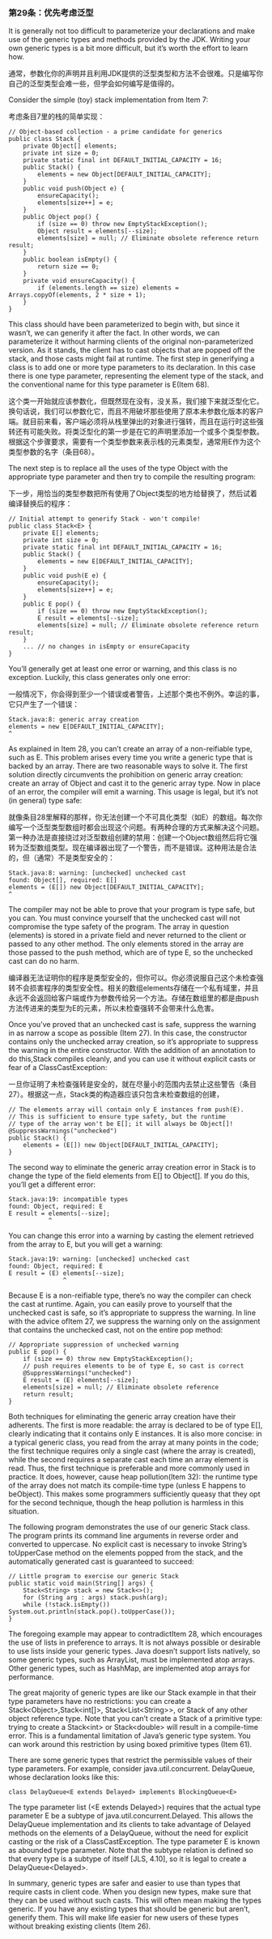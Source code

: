 ### 第29条：优先考虑泛型

It is generally not too difficult to parameterize your declarations and make use of the generic types and methods provided by the JDK. Writing your own generic types is a bit more difficult, but it’s worth the effort to learn how.

通常，参数化你的声明并且利用JDK提供的泛型类型和方法不会很难。只是编写你自己的泛型类型会难一些，但学会如何编写是值得的。

Consider the simple \(toy\) stack implementation from Item 7:

考虑条目7里的栈的简单实现：

```
// Object-based collection - a prime candidate for generics
public class Stack {
    private Object[] elements;
    private int size = 0;
    private static final int DEFAULT_INITIAL_CAPACITY = 16;
    public Stack() {
        elements = new Object[DEFAULT_INITIAL_CAPACITY];
    }
    public void push(Object e) { 
        ensureCapacity(); 
        elements[size++] = e;
    }
    public Object pop() { 
        if (size == 0) throw new EmptyStackException();
        Object result = elements[--size];
        elements[size] = null; // Eliminate obsolete reference return result;
    }
    public boolean isEmpty() { 
        return size == 0;
    }
    private void ensureCapacity() { 
        if (elements.length == size) elements = Arrays.copyOf(elements, 2 * size + 1); 
    }
}
```

This class should have been parameterized to begin with, but since it wasn’t, we can generify it after the fact. In other words, we can parameterize it without harming clients of the original non-parameterized version. As it stands, the client has to cast objects that are popped off the stack, and those casts might fail at runtime. The first step in generifying a class is to add one or more type parameters to its declaration. In this case there is one type parameter, representing the element type of the stack, and the conventional name for this type parameter is E\(Item 68\).

这个类一开始就应该参数化，但既然现在没有，没关系，我们接下来就泛型化它。换句话说，我们可以参数化它，而且不用破坏那些使用了原本未参数化版本的客户端。就目前来看，客户端必须将从栈里弹出的对象进行强转，而且在运行时这些强转还有可能失败。将类泛型化的第一步是在它的声明里添加一个或多个类型参数。根据这个步骤要求，需要有一个类型参数来表示栈的元素类型，通常用E作为这个类型参数的名字（条目68）。

The next step is to replace all the uses of the type Object with the appropriate type parameter and then try to compile the resulting program:

下一步，用恰当的类型参数把所有使用了Object类型的地方给替换了，然后试着编译替换后的程序：

```
// Initial attempt to generify Stack - won't compile! 
public class Stack<E> {
    private E[] elements;
    private int size = 0;
    private static final int DEFAULT_INITIAL_CAPACITY = 16;
    public Stack() {
        elements = new E[DEFAULT_INITIAL_CAPACITY];
    }
    public void push(E e) { 
        ensureCapacity(); 
        elements[size++] = e;
    }
    public E pop() { 
        if (size == 0) throw new EmptyStackException();
        E result = elements[--size];
        elements[size] = null; // Eliminate obsolete reference return result;
    }
    ... // no changes in isEmpty or ensureCapacity 
}
```

You’ll generally get at least one error or warning, and this class is no exception. Luckily, this class generates only one error:

一般情况下，你会得到至少一个错误或者警告，上述那个类也不例外。幸运的事，它只产生了一个错误：

```
Stack.java:8: generic array creation
elements = new E[DEFAULT_INITIAL_CAPACITY];
^
```

As explained in Item 28, you can’t create an array of a non-reifiable type, such as E. This problem arises every time you write a generic type that is backed by an array. There are two reasonable ways to solve it. The first solution directly circumvents the prohibition on generic array creation: create an array of Object and cast it to the generic array type. Now in place of an error, the compiler will emit a warning. This usage is legal, but it’s not \(in general\) type safe:

就像条目28里解释的那样，你无法创建一个不可具化类型（如E）的数组。每次你编写一个泛型类型数组时都会出现这个问题。有两种合理的方式来解决这个问题。第一种办法是直接绕过对泛型数组创建的禁用：创建一个Object数组然后将它强转为泛型数组类型。现在编译器出现了一个警告，而不是错误。这种用法是合法的，但（通常）不是类型安全的：

```
Stack.java:8: warning: [unchecked] unchecked cast 
found: Object[], required: E[]
elements = (E[]) new Object[DEFAULT_INITIAL_CAPACITY];
^
```

The compiler may not be able to prove that your program is type safe, but you can. You must convince yourself that the unchecked cast will not compromise the type safety of the program. The array in question \(elements\) is stored in a private field and never returned to the client or passed to any other method. The only elements stored in the array are those passed to the push method, which are of type E, so the unchecked cast can do no harm.

编译器无法证明你的程序是类型安全的，但你可以。你必须说服自己这个未检查强转不会损害程序的类型安全性。相关的数组elements存储在一个私有域里，并且永远不会返回给客户端或作为参数传给另一个方法。存储在数组里的都是由push方法传进来的类型为E的元素，所以未检查强转不会带来什么危害。

Once you’ve proved that an unchecked cast is safe, suppress the warning in as narrow a scope as possible \(Item 27\). In this case, the constructor contains only the unchecked array creation, so it’s appropriate to suppress the warning in the entire constructor. With the addition of an annotation to do this,Stack compiles cleanly, and you can use it without explicit casts or fear of a ClassCastException:

一旦你证明了未检查强转是安全的，就在尽量小的范围内去禁止这些警告（条目27）。根据这一点，Stack类的构造器应该只包含未检查数组的创建，

```
// The elements array will contain only E instances from push(E).
// This is sufficient to ensure type safety, but the runtime 
// type of the array won't be E[]; it will always be Object[]! 
@SuppressWarnings("unchecked")
public Stack() {
    elements = (E[]) new Object[DEFAULT_INITIAL_CAPACITY];
}
```

The second way to eliminate the generic array creation error in Stack is to change the type of the field elements from E\[\] to Object\[\]. If you do this, you’ll get a different error:

```
Stack.java:19: incompatible types 
found: Object, required: E
E result = elements[--size];
           ^
```

You can change this error into a warning by casting the element retrieved from the array to E, but you will get a warning:

```
Stack.java:19: warning: [unchecked] unchecked cast 
found: Object, required: E
E result = (E) elements[--size]; 
               ^
```

Because E is a non-reifiable type, there’s no way the compiler can check the cast at runtime. Again, you can easily prove to yourself that the unchecked cast is safe, so it’s appropriate to suppress the warning. In line with the advice ofItem 27, we suppress the warning only on the assignment that contains the unchecked cast, not on the entire pop method:

```
// Appropriate suppression of unchecked warning
public E pop() { 
    if (size == 0) throw new EmptyStackException();
    // push requires elements to be of type E, so cast is correct
    @SuppressWarnings("unchecked") 
    E result = (E) elements[--size];
    elements[size] = null; // Eliminate obsolete reference
    return result; 
}
```

Both techniques for eliminating the generic array creation have their adherents. The first is more readable: the array is declared to be of type E\[\], clearly indicating that it contains only E instances. It is also more concise: in a typical generic class, you read from the array at many points in the code; the first technique requires only a single cast \(where the array is created\), while the second requires a separate cast each time an array element is read. Thus, the first technique is preferable and more commonly used in practice. It does, however, cause heap pollution\(Item 32\): the runtime type of the array does not match its compile-time type \(unless E happens to beObject\). This makes some programmers sufficiently queasy that they opt for the second technique, though the heap pollution is harmless in this situation.

The following program demonstrates the use of our generic Stack class. The program prints its command line arguments in reverse order and converted to uppercase. No explicit cast is necessary to invoke String’s toUpperCase method on the elements popped from the stack, and the automatically generated cast is guaranteed to succeed:

```
// Little program to exercise our generic Stack
public static void main(String[] args) { 
    Stack<String> stack = new Stack<>();
    for (String arg : args) stack.push(arg);
    while (!stack.isEmpty()) System.out.println(stack.pop().toUpperCase());
}
```

The foregoing example may appear to contradictItem 28, which encourages the use of lists in preference to arrays. It is not always possible or desirable to use lists inside your generic types. Java doesn’t support lists natively, so some generic types, such as ArrayList, must be implemented atop arrays. Other generic types, such as HashMap, are implemented atop arrays for performance.

The great majority of generic types are like our Stack example in that their type parameters have no restrictions: you can create a Stack&lt;Object&gt;,Stack&lt;int\[\]&gt;, Stack&lt;List&lt;String&gt;&gt;, or Stack of any other object reference type. Note that you can’t create a Stack of a primitive type: trying to create a Stack&lt;int&gt; or Stack&lt;double&gt; will result in a compile-time error. This is a fundamental limitation of Java’s generic type system. You can work around this restriction by using boxed primitive types \(Item 61\).

There are some generic types that restrict the permissible values of their type parameters. For example, consider java.util.concurrent. DelayQueue, whose declaration looks like this:

```
class DelayQueue<E extends Delayed> implements BlockingQueue<E>
```

The type parameter list \(&lt;E extends Delayed&gt;\) requires that the actual type parameter E be a subtype of java.util.concurrent.Delayed. This allows the DelayQueue implementation and its clients to take advantage of Delayed methods on the elements of a DelayQueue, without the need for explicit casting or the risk of a ClassCastException. The type parameter E is known as abounded type parameter. Note that the subtype relation is defined so that every type is a subtype of itself \[JLS, 4.10\], so it is legal to create a DelayQueue&lt;Delayed&gt;.

In summary, generic types are safer and easier to use than types that require casts in client code. When you design new types, make sure that they can be used without such casts. This will often mean making the types generic. If you have any existing types that should be generic but aren’t, generify them. This will make life easier for new users of these types without breaking existing clients \(Item 26\).

